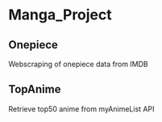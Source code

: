 # Manga_Project
## Onepiece
Webscraping of onepiece data from IMDB 

## TopAnime
Retrieve top50 anime from myAnimeList API

